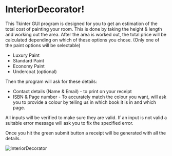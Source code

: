 # InteriorDecorator!


This Tkinter GUI program is designed for you to get an estimation of the total cost of painting your room.
This is done by taking the height & length and working out the area.
After the area is worked out, the total price will be calculated depending on which of these options you chose. (Only one of the paint options will be selectable)

* Luxury Paint
* Standard Paint
* Economy Paint
* Undercoat (optional)

Then the program will ask for these details:
* Contact details (Name & Email) - to print on your receipt 
* ISBN & Page number - To accurately match the colour you want, will ask you to provide a colour by telling us in which book it is in and which page. 

All inputs will be verified to make sure they are valid. If an input is not valid a suitable error message will ask you to fix the specified error.

Once you hit the green submit button a receipt will be generated with all the details.

![InteriorDecorator](https://user-images.githubusercontent.com/74497475/113365476-4d630800-934e-11eb-9671-e651cbe192ba.PNG)

